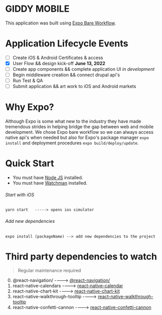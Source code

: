 # GIDDY MOBILE
This application was built using [Expo Bare Workflow](https://docs.expo.dev/introduction/managed-vs-bare/#bare-workflow).

# Application Lifecycle Events
- [ ] Create iOS & Android Certificates & access
- [x] User Flow && design kick-off **June 13, 2022**
- [ ] Create app components && complete application UI *in development*
- [ ] Begin middleware creation && connect drupal api's
- [ ] Run Test & QA
- [ ] Submit application && art work to iOS and Android markets
# Why Expo?
Although Expo is some what new to the industry they have made tremendous strides in helping bridge the gap between web and mobile development. We chose Expo bare workflow so we can always access native api's when needed but also for Expo's package manager `expo install` and deployment procedures `expo build/deploy/update`.

# Quick Start
- You must have [Node JS](https://nodejs.org) installed.
- You must have [Watchman](https://watchman.org) installed.

###### Start with iOS
```
yarn start   -----> opens ios simulator
```
###### Add new dependencies
```
expo install (packageName) --> add new dependencies to the project
```
# Third party dependencies to watch
> Regular maintenance required
0. @react-navigation/ ----> [@react-navigation/](https://reactnavigation.org/)
1. react-native-calendars ----> [react-native-calendar](https://www.npmjs.com/package/react-native-calendars)
2. react-native-chart-kit ----> [react-native-chart-kit](https://www.npmjs.com/package/react-native-chart-kit)
3. react-native-walkthrough-tooltip ----> [react-native-walkthrough-tooltip](https://www.npmjs.com/package/react-native-walkthrough-tooltip)
4. react-native-confetti-cannon ----> [react-native-confetti-cannon](https://www.npmjs.com/package/react-native-confetti-cannon)